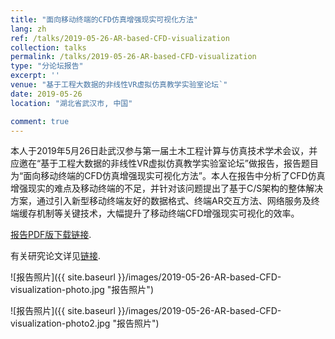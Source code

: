 ```yaml
---
title: "面向移动终端的CFD仿真增强现实可视化方法"
lang: zh
ref: /talks/2019-05-26-AR-based-CFD-visualization
collection: talks
permalink: /talks/2019-05-26-AR-based-CFD-visualization
type: "分论坛报告"
excerpt: ''
venue: "基于工程大数据的非线性VR虚拟仿真教学实验室论坛`"
date: 2019-05-26
location: "湖北省武汉市, 中国"

comment: true
---
```


本人于2019年5月26日赴武汉参与第一届土木工程计算与仿真技术学术会议，并应邀在“基于工程大数据的非线性VR虚拟仿真教学实验室论坛”做报告，报告题目为“面向移动终端的CFD仿真增强现实可视化方法”。本人在报告中分析了CFD仿真增强现实的难点及移动终端的不足，并针对该问题提出了基于C/S架构的整体解决方案，通过引入新型移动终端友好的数据格式、终端AR交互方法、网络服务及终端缓存机制等关键技术，大幅提升了移动终端CFD增强现实可视化的效率。

[报告PDF版下载链接]({{site.baseurl}}/files/2019-05-26-AR-based-CFD-visualization-slides.pdf).

有关研究论文详见[链接]({{site.baseurl}}/publications/2019-03-12-ar-based-cfd-visualization-for-indoor-thermal-environment).


![报告照片]({{ site.baseurl }}/images/2019-05-26-AR-based-CFD-visualization-photo.jpg "报告照片")

![报告照片]({{ site.baseurl }}/images/2019-05-26-AR-based-CFD-visualization-photo2.jpg "报告照片")
